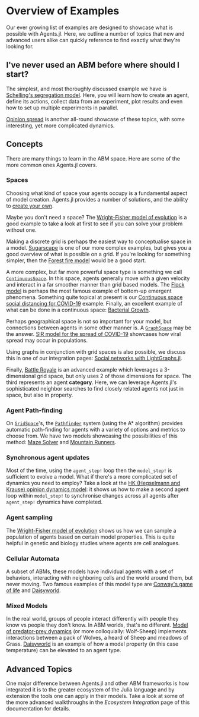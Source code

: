 # Overview of Examples

Our ever growing list of examples are designed to showcase what is possible with
Agents.jl. Here, we outline a number of topics that new and advanced users alike can
quickly reference to find exactly what they're looking for.

## I've never used an ABM before where should I start?

The simplest, and most thoroughly discussed example we have is
[Schelling's segregation model](@ref). Here, you will learn how to create an agent,
define its actions, collect data from an experiment, plot results and even how to set
up multiple experiments in parallel.

[Opinion spread](@ref) is another all-round showcase of these topics, with some
interesting, yet more complicated dynamics.

## Concepts

There are many things to learn in the ABM space. Here are some of the more common ones
Agents.jl covers.

### Spaces

Choosing what kind of space your agents occupy is a fundamental aspect of model creation.
Agents.jl provides a number of solutions, and the ability to
[create your own](https://github.com/JuliaDynamics/Agents.jl/blob/master/src/core/space_interaction_API.jl).

Maybe you don't need a space? The [Wright-Fisher model of evolution](@ref) is a good
example to take a look at first to see if you can solve your problem without one.

Making a discrete grid is perhaps the easiest way to conceptualise space in a model.
[Sugarscape](@ref) is one of our more complex examples, but gives you a good overview
of what is possible on a grid. If you're looking for something simpler, then the
[Forest fire model](@ref) would be a good start.

A more complex, but far more powerful space type is something we call
[`ContinuousSpace`](@ref). In this space, agents generally move with a given velocity
and interact in a far smoother manner than grid based models. The [Flock model](@ref)
is perhaps the most famous example of bottom-up emergent phenomena. Something quite
topical at present is our
[Continuous space social distancing for COVID-19](@ref) example.
Finally, an excellent example of what can be done in a continuous space:
[Bacterial Growth](@ref).

Perhaps geographical space is not so important for your model, but connections between
agents in some other manner is. A [`GraphSpace`](@ref) may be the answer.
[SIR model for the spread of COVID-19](@ref) showcases how viral spread may occur in
populations.

Using graphs in conjunction with grid spaces is also possible, we discuss this in one
of our integration pages: [Social networks with LightGraphs.jl](@ref).

Finally, [Battle Royale](@ref) is an advanced example which leverages a 3-dimensional
grid space, but only uses 2 of those dimensions for space. The third represents an
agent **category**. Here, we can leverage Agents.jl's sophisticated neighbor searches
to find closely related agents not just in space, but also in property.

### Agent Path-finding

On [`GridSpace`](@ref)'s, the [`Pathfinder`](@ref) system (using the A* algorithm)
provides automatic path-finding for agents with a variety of options and metrics to
choose from. We have two models showcasing the possibilities of this method:
[Maze Solver](@ref) and [Mountain Runners](@ref).

### Synchronous agent updates

Most of the time, using the `agent_step!` loop then the `model_step!` is
sufficient to evolve a model. What if there's a more complicated set of dynamics you need
to employ? Take a look at the [HK (Hegselmann and Krause) opinion dynamics model](@ref):
it shows us how to make a second agent loop within `model_step!` to synchronise changes
across all agents after `agent_step!` dynamics have completed.

### Agent sampling

The [Wright-Fisher model of evolution](@ref) shows us how we can sample a population of
agents based on certain model properties. This is quite helpful in genetic and biology
studies where agents are cell analogues.

### Cellular Automata

A subset of ABMs, these models have individual agents with a set of behaviors,
interacting with neighboring cells and the world around them, but never moving.
Two famous examples of this model type are [Conway's game of life](@ref) and
[Daisyworld](@ref).

### Mixed Models

In the real world, groups of people interact differently with people they know vs people
they don't know. In ABM worlds, that's no different.
[Model of predator-prey dynamics](@ref) (or more colloquially: Wolf-Sheep) implements
interactions between a pack of Wolves, a heard of Sheep and meadows of Grass.
[Daisyworld](@ref) is an example of how a model property (in this case temperature) can
be elevated to an agent type.

## Advanced Topics

One major difference between Agents.jl and other ABM frameworks is how integrated it is
to the greater ecosystem of the Julia language and by extension the tools one can apply
in their models. Take a look at some of the more advanced walkthroughs in the *Ecosystem Integration*
page of this documentation for details.
